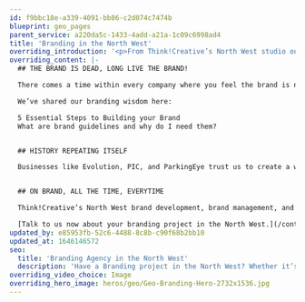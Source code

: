 ```yaml
---
id: f9bbc18e-a339-4091-bb06-c2d074c7474b
blueprint: geo_pages
parent_service: a220da5c-1433-4add-a21a-1c09c6998ad4
title: 'Branding in the North West'
overriding_introduction: '<p>From Think!Creative’s North West studio our branding experts have been creating and keeping to brand guidelines for many years. They love the challenge of making company material stand out and stay on brand. And they love finding ways to revitalise familiar brands, finding something fresh that captures the attention again, whilst staying within your brand guidelines.</p>'
overriding_content: |-
  ## THE BRAND IS DEAD, LONG LIVE THE BRAND!

  There comes a time within every company where you feel the brand is no longer working as effectively as it once was. But is it essential to rebrand? Brands like Coca-Cola and Kellogg’s have changed very little in over 100 years, instead choosing to breathe new life into the original brand by making slight changes. You can too, and our North West brand experts are on hand to make it a success.

  We’ve shared our branding wisdom here:

  5 Essential Steps to Building your Brand
  What are brand guidelines and why do I need them?


  ## HISTORY REPEATING ITSELF

  Businesses like Evolution, PIC, and ParkingEye trust us to create a whole new brand from top to bottom. And global companies like Utiligroup, BP, and BAE Systems trust us to keep their material within their strict brand guidelines. It’s the reason these companies keep coming back. [Want the evidence? Check out our portfolio](/work)


  ## ON BRAND, ALL THE TIME, EVERYTIME

  Think!Creative’s North West brand development, brand management, and brand consultancy experts are with you every step of the way. Whether that’s assessing the current brand, creating a new brand, or making sure all material continues to push the brand forward so it continues to work for your business for the long term, we can help.

  [Talk to us now about your branding project in the North West.](/contact)
updated_by: e85953fb-52c6-4488-8c8b-c90f68b2bb10
updated_at: 1646146572
seo:
  title: 'Branding Agency in the North West'
  description: 'Have a Branding project in the North West? Whether it’s a New Brand or an Old Brand Call Think!Creative''s Branding Experts on 01253 297900.'
overriding_video_choice: Image
overriding_hero_image: heros/geo/Geo-Branding-Hero-2732x1536.jpg
---
```

